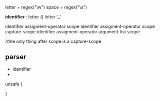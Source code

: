 

letter = regex("\w")
space = regex("\s")


**identifier** :
    letter ()
    letter
    '_' 



identifier assigment-operator scope
identifier assigment-operator scope capture-scope
identifier assigment-operator argument-list scope

//the only thing after scope is a capture-scope



## parser
- identifier
- 



unsafe {



}